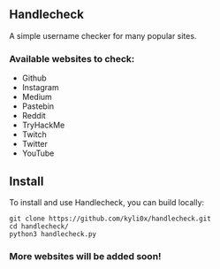 ## Handlecheck
A simple username checker for many popular sites.

### Available websites to check:
- Github
- Instagram
- Medium
- Pastebin
- Reddit
- TryHackMe
- Twitch
- Twitter
- YouTube

## Install
To install and use Handlecheck, you can build locally:
```
git clone https://github.com/kyli0x/handlecheck.git
cd handlecheck/
python3 handlecheck.py
```

### More websites will be added soon!
